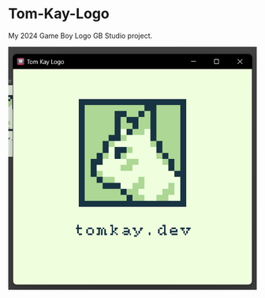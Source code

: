 # Tom-Kay-Logo
 My 2024 Game Boy Logo GB Studio project.

 ![Screenshot of a logo: a pixel art portrait of a cat with the text, "tomkay.dev" underneath.](Screenshot%202024-02-01%20172009.png)
